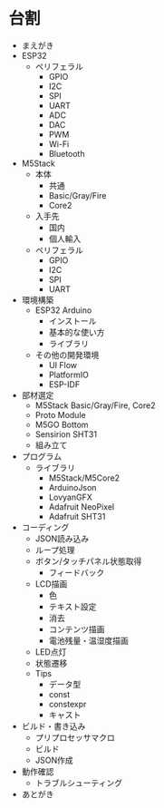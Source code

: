 # 台割

- まえがき
- ESP32
  - ペリフェラル
    - GPIO
    - I2C
    - SPI
    - UART
    - ADC
    - DAC
    - PWM
    - Wi-Fi
    - Bluetooth
- M5Stack
  - 本体
    - 共通
    - Basic/Gray/Fire
    - Core2
  - 入手先
    - 国内
    - 個人輸入
  - ペリフェラル
    - GPIO
    - I2C
    - SPI
    - UART
- 環境構築
  - ESP32 Arduino
    - インストール
    - 基本的な使い方
    - ライブラリ
  - その他の開発環境
    - UI Flow
    - PlatformIO
    - ESP-IDF
- 部材選定
  - M5Stack Basic/Gray/Fire, Core2
  - Proto Module
  - M5GO Bottom
  - Sensirion SHT31
  - 組み立て
- プログラム
  - ライブラリ
    - M5Stack/M5Core2
    - ArduinoJson
    - LovyanGFX
    - Adafruit NeoPixel
    - Adafruit SHT31
- コーディング
  - JSON読み込み
  - ループ処理
  - ボタン/タッチパネル状態取得
    - フィードバック
  - LCD描画
    - 色
    - テキスト設定
    - 消去
    - コンテンツ描画
    - 電池残量・温湿度描画
  - LED点灯
  - 状態遷移
  - Tips
    - データ型
    - const
    - constexpr
    - キャスト
- ビルド・書き込み
  - プリプロセッサマクロ
  - ビルド
  - JSON作成
- 動作確認
  - トラブルシューティング
- あとがき
